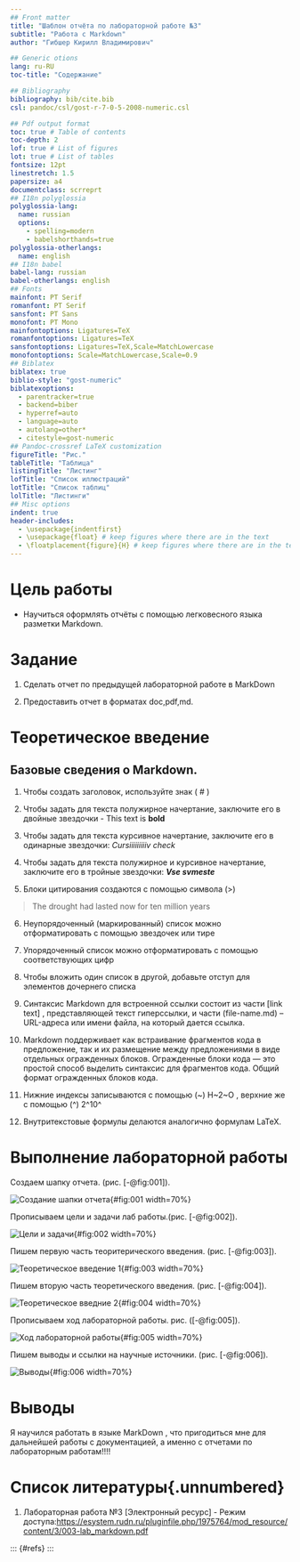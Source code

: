 ```yaml
---
## Front matter
title: "Шаблон отчёта по лабораторной работе №3"
subtitle: "Работа с Markdown"
author: "Гибшер Кирилл Владимирович"

## Generic otions
lang: ru-RU
toc-title: "Содержание"

## Bibliography
bibliography: bib/cite.bib
csl: pandoc/csl/gost-r-7-0-5-2008-numeric.csl

## Pdf output format
toc: true # Table of contents
toc-depth: 2
lof: true # List of figures
lot: true # List of tables
fontsize: 12pt
linestretch: 1.5
papersize: a4
documentclass: scrreprt
## I18n polyglossia
polyglossia-lang:
  name: russian
  options:
	- spelling=modern
	- babelshorthands=true
polyglossia-otherlangs:
  name: english
## I18n babel
babel-lang: russian
babel-otherlangs: english
## Fonts
mainfont: PT Serif
romanfont: PT Serif
sansfont: PT Sans
monofont: PT Mono
mainfontoptions: Ligatures=TeX
romanfontoptions: Ligatures=TeX
sansfontoptions: Ligatures=TeX,Scale=MatchLowercase
monofontoptions: Scale=MatchLowercase,Scale=0.9
## Biblatex
biblatex: true
biblio-style: "gost-numeric"
biblatexoptions:
  - parentracker=true
  - backend=biber
  - hyperref=auto
  - language=auto
  - autolang=other*
  - citestyle=gost-numeric
## Pandoc-crossref LaTeX customization
figureTitle: "Рис."
tableTitle: "Таблица"
listingTitle: "Листинг"
lofTitle: "Список иллюстраций"
lotTitle: "Список таблиц"
lolTitle: "Листинги"
## Misc options
indent: true
header-includes:
  - \usepackage{indentfirst}
  - \usepackage{float} # keep figures where there are in the text
  - \floatplacement{figure}{H} # keep figures where there are in the text
---
```



# Цель работы

- Научиться оформлять отчёты с помощью легковесного языка разметки Markdown.

# Задание

1. Сделать отчет по предыдущей лабораторной работе в MarkDown

2. Предоставить отчет в форматах doc,pdf,md.


# Теоретическое введение

## Базовые сведения о Markdown.

1. Чтобы создать заголовок, используйте знак ( # ) 

2. Чтобы задать для текста полужирное начертание, заключите его в двойные звездочки - This text is **bold** 

3. Чтобы задать для текста курсивное начертание, заключите его в одинарные звездочки: *Cursiiiiiiiiiv check* 

4. Чтобы задать для текста полужирное и курсивное начертание, заключите его в тройные звездочки: ***Vse svmeste***

5. Блоки цитирования создаются с помощью символа (>) 

>  The drought had lasted now for ten million years

6. Неупорядоченный (маркированный) список можно отформатировать с помощью звездочек или тире

7. Упорядоченный список можно отформатировать с помощью соответствующих цифр

8. Чтобы вложить один список в другой, добавьте отступ для элементов дочернего списка

9. Синтаксис Markdown для встроенной ссылки состоит из части [link text] , представляющей текст гиперссылки, и части (file-name.md) – URL-адреса или имени файла, на который дается ссылка.

10. Markdown поддерживает как встраивание фрагментов кода в предложение, так и их размещение между предложениями в виде отдельных огражденных блоков. Огражденные блоки кода — это простой способ выделить синтаксис для фрагментов кода. Общий формат огражденных блоков кода.

11. Нижние индексы записываются с помощью (~)  H~2~O , верхние же с помощью (^) 2^10^

12. Внутритекстовые формулы делаются аналогично формулам LaTeX. 





# Выполнение лабораторной работы

 Создаем шапку отчета. (рис. [-@fig:001]).

![Создание шапки отчета](image/1.jpg){#fig:001 width=70%}

Прописываем цели и задачи лаб работы.(рис. [-@fig:002]).

![Цели и задачи](image/2.jpg){#fig:002 width=70%}

Пишем первую часть теоритерического введения. (рис. [-@fig:003]).

![Теоретическое введение 1](image/3.jpg){#fig:003 width=70%}

Пишем вторую часть теоретического введения. (рис. [-@fig:004]).

![Теоретическое введние 2](image/4.jpg){#fig:004 width=70%}

Прописываем ход лабораторной работы. рис. ([-@fig:005]).

![Ход лабораторной работы](image/5.jpg){#fig:005 width=70%}


Пишем выводы и ссылки на научные источники. (рис. [-@fig:006]).

![Выводы](image/6.jpg){#fig:006 width=70%}





# Выводы

Я научился работать в языке MarkDown , что пригодиться мне для дальнейшей работы с документацией, а именно с отчетами по лабораторным работам!!!!


# Список литературы{.unnumbered}

1. Лабораторная работа №3 [Электронный ресурс] - Режим доступа:https://esystem.rudn.ru/pluginfile.php/1975764/mod_resource/content/3/003-lab_markdown.pdf





::: {#refs}
:::
